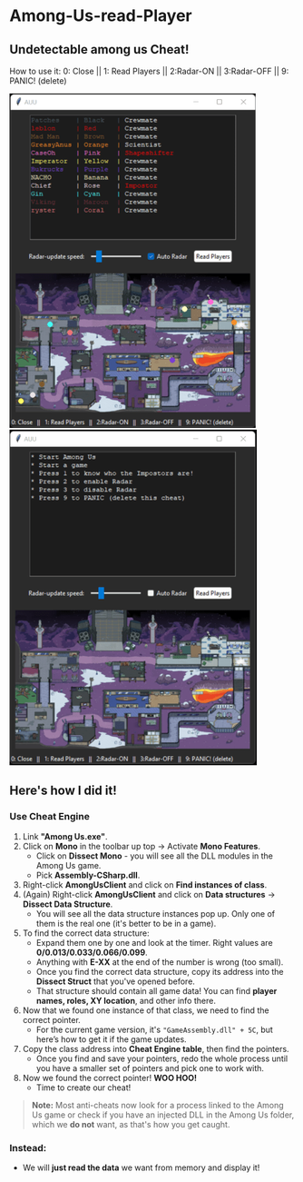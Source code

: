 # Among-Us-read-Player
## Undetectable among us Cheat!
How to use it: 0: Close || 1: Read Players || 2:Radar-ON || 3:Radar-OFF || 9: PANIC! (delete)

![1.PNG](1.PNG)
![2.PNG](2.PNG)


## Here's how I did it!

### Use Cheat Engine

1. Link **"Among Us.exe"**.
2. Click on **Mono** in the toolbar up top -> Activate **Mono Features**.
   - Click on **Dissect Mono** - you will see all the DLL modules in the Among Us game.
   - Pick **Assembly-CSharp.dll**.
3. Right-click **AmongUsClient** and click on **Find instances of class**.
4. (Again) Right-click **AmongUsClient** and click on **Data structures** -> **Dissect Data Structure**.
   - You will see all the data structure instances pop up. Only one of them is the real one (it's better to be in a game).
5. To find the correct data structure:
   - Expand them one by one and look at the timer. Right values are **0/0.013/0.033/0.066/0.099**.
   - Anything with **E-XX** at the end of the number is wrong (too small).
   - Once you find the correct data structure, copy its address into the **Dissect Struct** that you've opened before.
   - That structure should contain all game data! You can find **player names, roles, XY location**, and other info there.
6. Now that we found one instance of that class, we need to find the correct pointer.
   - For the current game version, it's `"GameAssembly.dll" + 5C`, but here’s how to get it if the game updates.
7. Copy the class address into **Cheat Engine table**, then find the pointers.
   - Once you find and save your pointers, redo the whole process until you have a smaller set of pointers and pick one to work with.
8. Now we found the correct pointer! **WOO HOO!**
   - Time to create our cheat!
   
> **Note:** Most anti-cheats now look for a process linked to the Among Us game or check if you have an injected DLL in the Among Us folder, which we **do not** want, as that's how you get caught.

### Instead:
- We will **just read the data** we want from memory and display it!

